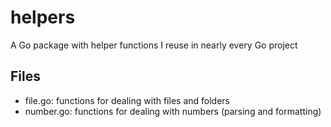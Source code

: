 # helpers

A Go package with helper functions I reuse in nearly every Go project

## Files

- file.go: functions for dealing with files and folders
- number.go: functions for dealing with numbers (parsing and formatting)